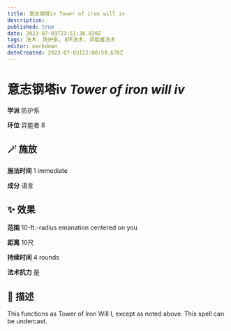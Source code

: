 ```yaml
---
title: 意志钢塔iv Tower of iron will iv
description: 
published: true
date: 2023-07-03T23:51:38.830Z
tags: 法术, 防护系, 8环法术, 异能者法术
editor: markdown
dateCreated: 2023-07-03T22:00:59.670Z
---
```


# **意志钢塔iv** *Tower of iron will iv*

**学派** 防护系 

**环位** 异能者 8

## 🪄 施放

**施法时间** 1 immediate

**成分** 语言

## ✨ 效果  

**范围** 10-ft.-radius emanation centered on you

**距离** 10尺  

**持续时间** 4 rounds 

**法术抗力** 是

## 📖 描述

This functions as Tower of Iron Will I, except as noted above. This spell can be undercast.
    